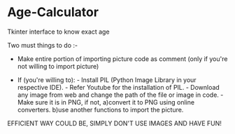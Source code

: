# Age-Calculator
Tkinter interface to know exact age 

Two must things to do :-
- Make entire portion of importing picture code as comment (only if you're not willing to import picture)

- If (you're willing to):
      - Install PIL (Python Image Library in your respective IDE).
      - Refer Youtube for the installation of PIL.
      - Download any image from web and change the path of the file or image in code.
      - Make sure it is in PNG, if not,
          a)convert it to PNG using online converters.
          b)use another functions to import the picture.
          
EFFICIENT WAY COULD BE, SIMPLY DON'T USE IMAGES AND HAVE FUN!
